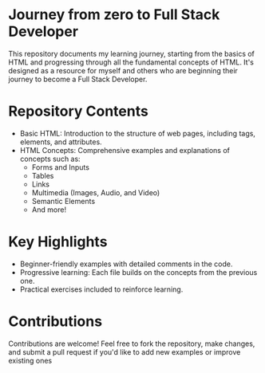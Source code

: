 # Journey from zero to Full Stack Developer
This repository documents my learning journey, starting from the basics of HTML and progressing through all the fundamental concepts of HTML. It's designed as a resource for myself and others who are beginning their journey to become a Full Stack Developer.

# Repository Contents
- Basic HTML: Introduction to the structure of web pages, including tags, elements, and attributes.
- HTML Concepts: Comprehensive examples and explanations of concepts such as:
  - Forms and Inputs
  - Tables
  - Links
  - Multimedia (Images, Audio, and Video)
  - Semantic Elements
  - And more!

# Key Highlights
- Beginner-friendly examples with detailed comments in the code.
- Progressive learning: Each file builds on the concepts from the previous one.
- Practical exercises included to reinforce learning.

# Contributions
Contributions are welcome! Feel free to fork the repository, make changes, and submit a pull request if you'd like to add new examples or improve existing ones
